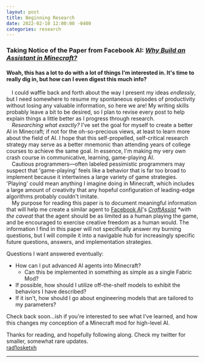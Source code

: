 ```yaml
---
layout: post
title: Beginning Research
date: 2022-02-10 12:00:00 -0400
categories: research
---
```


### Taking Notice of the Paper from Facebook AI: *[Why Build an Assistant in Minecraft?](https://arxiv.org/pdf/1907.09273.pdf)*

#### Woah, this has a lot to do with a lot of things I'm interested in. It's time to really dig in, but how can I even digest this much info?
&emsp;I could waffle back and forth about the way I present my ideas _endlessly_, but I need somewhere to resume my spontaneous episodes of productivity without losing any valuable information, so here we are! My writing skills probably leave a bit to be desired, so I plan to revise every post to help explain things a little better as I progress through research.  
&emsp;*Researching what exactly?* I've set the goal for myself to create a better AI in Minecraft; if not for the oh-so-precious views, at least to learn more about the field of AI. I hope that this self-propelled, self-critical research strategy may serve as a better mnemonic than attending years of college courses to achieve the same goal. In essence, I'm making my very own crash course in communicative, learning, game-playing AI.  
&emsp;Cautious programmers—often labeled pessimistic programmers may suspect that 'game-playing' feels like a behavior that is far too broad to implement because it intertwines a large variety of game strategies. 'Playing' could mean anything I imagine doing in Minecraft, which includes a large amount of creativity that any hopeful configuration of leading-edge algorithms probably couldn't imitate.  
&emsp;My purpose for reading this paper is to document meaningful information that will help me create a similar agent to [Facebook AI](https://ai.facebook.com/research/#research-areas)'s _[CraftAssist](https://arxiv.org/pdf/1907.08584.pdf)_ _*with the caveat_ that the agent should be as limited as a human playing the game, and be encouraged to exercise creative freedom as a human would. The information I find in this paper will not specifically answer my burning questions, but I will compile it into a navigable hub for increasingly specific future questions, answers, and implementation strategies.

Questions I want answered eventually:
- How can I put advanced AI agents into Minecraft?
    - Can this be implemented in something as simple as a single Fabric Mod?
- If possible, how should I utilize off-the-shelf models to exhibit the behaviors I have described?
- If it isn't, how should I go about engineering models that are tailored to my parameters?

Check back soon...ish if you're interested to see what I've learned, and how this changes my conception of a Minecraft mod for high-level AI.

Thanks for reading, and hopefully following along. Check my twitter for smaller, somewhat rare updates.  
[rad1osketxh](https://twitter.com/101prairiedogs)

---